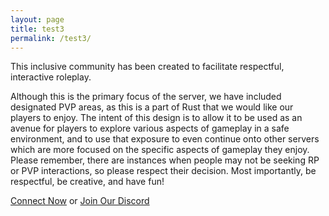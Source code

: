```yaml
---
layout: page
title: test3
permalink: /test3/
---
```



This inclusive community has been created to facilitate respectful, interactive roleplay.

Although this is the primary focus of the server, we have included designated PVP areas, as this is a part of Rust that we would like our players to enjoy. The intent of this design is to allow it to be used as an avenue for players to explore various aspects of gameplay in a safe environment, and to use that exposure to even continue onto other servers which are more focused on the specific aspects of gameplay they enjoy. Please remember, there are instances when people may not be seeking RP or PVP interactions, so please respect their decision. Most importantly, be respectful, be creative, and have fun!

[Connect Now][direct-connect] or [Join Our Discord][discord]

[direct-connect]: steam://connect/135.148.136.142:28015
[discord]: https://discord.gg/methodgames
